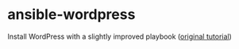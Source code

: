 # ansible-wordpress

Install WordPress with a slightly improved playbook ([original tutorial](https://www.digitalocean.com/community/tutorials/how-to-automate-installing-wordpress-on-ubuntu-14-04-using-ansible))


